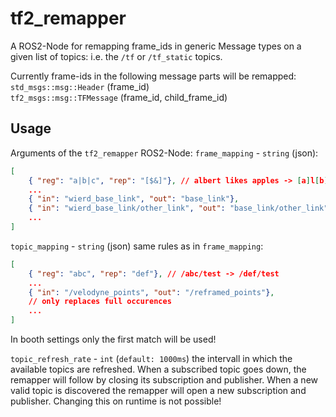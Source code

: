 # tf2_remapper
A ROS2-Node for remapping frame_ids in generic Message types on a given list of topics: i.e. the `/tf` or `/tf_static` topics.

Currently frame-ids in the following message parts will be remapped:\
`std_msgs::msg::Header` (frame_id)\
`tf2_msgs::msg::TFMessage` (frame_id, child_frame_id)

## Usage
Arguments of the `tf2_remapper` ROS2-Node:
`frame_mapping` - `string` (json):
```json
[
    { "reg": "a|b|c", "rep": "[$&]"}, // albert likes apples -> [a]l[b]ert likes [a]pples
    ...
    { "in": "wierd_base_link", "out": "base_link"},
    { "in": "wierd_base_link/other_link", "out": "base_link/other_link"}, // only replaces full occurences
    ...
]
```
`topic_mapping` - `string` (json) same rules as in `frame_mapping`:
```json
[
    { "reg": "abc", "rep": "def"}, // /abc/test -> /def/test
    ...
    { "in": "/velodyne_points", "out": "/reframed_points"},
    // only replaces full occurences
    ...
]
```

In booth settings only the first match will be used!

`topic_refresh_rate` - `int` (`default: 1000ms`)
the intervall in which the available topics are refreshed. When a subscribed topic goes down, the remapper will follow by closing its subscription and publisher. When a new valid topic is discovered the remapper will open a new subscription and publisher.
Changing this on runtime is not possible!